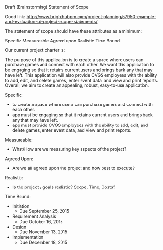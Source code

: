 Draft (Brainstorming) Statement of Scope

Good link: http://www.brighthubpm.com/project-planning/57950-example-and-evaluation-of-project-scope-statements/

The statement of scope should have these attributes as a minimum:

Specific
Measureable
Agreed upon
Realistic
Time Bound

Our current project charter is:

The purpose of this application is to create a space where users can purchase games and connect with each other.
We want this application to be engaging so that it retains current users and brings back any that may have left.
This application will also provide CVGS employees with the ability to add, edit, and delete games, enter event data,
and view and print reports. Overall, we aim to create an appealing, robust, easy-to-use application.

Specific:
- to create a space where users can purchase games and connect with each other.
- app must be engaging so that it retains current users and brings back any that may have left.
- app must provide CVGS employees with the ability to add, edit, and delete games, enter event data, and view and print reports.

Measureable:
- What/How are we measuring key aspects of the project?

Agreed Upon:
- Are we all agreed upon the project and how best to execute?


Realistic:
- Is the project / goals realistic?  Scope, Time, Costs?


Time Bound:
- Initiation
  - Due September 25, 2015
- Requirement Analysis
  - Due October 16, 2015
- Design
  - Due November 13, 2015
- Implementation
  - Due December 18, 2015
